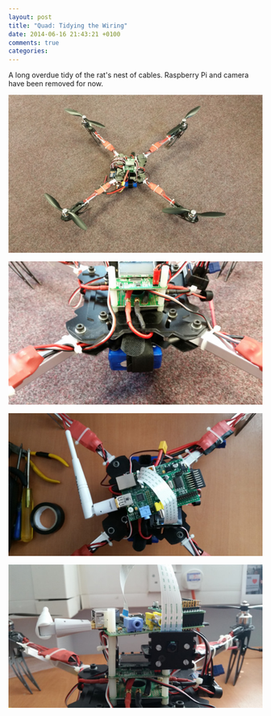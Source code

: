 ```yaml
---
layout: post
title: "Quad: Tidying the Wiring"
date: 2014-06-16 21:43:21 +0100
comments: true
categories: 
---
```


A long overdue tidy of the rat's nest of cables. Raspberry Pi and camera have been removed for now.

![](/quadcopter/79.jpg)

![](/quadcopter/80.jpg)

![](/quadcopter/81.jpg)

![](/quadcopter/82.jpg)
